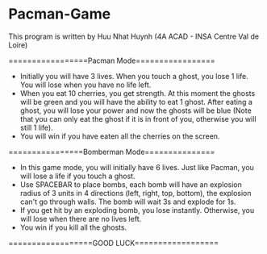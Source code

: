 # Pacman-Game

This program is written by Huu Nhat Huynh (4A ACAD - INSA Centre Val de Loire)

=================Pacman Mode=================

* Initially you will have 3 lives. When you touch a ghost, you lose 1 life. You will lose when you have no life left.
* When you eat 10 cherries, you get strength. At this moment the ghosts will be green and you will have the ability to eat 1 ghost. After eating a ghost, you will lose your power and now the ghosts will be blue (Note that you can only eat the ghost if it is in front of you, otherwise you will still 1 life).
* You will win if you have eaten all the cherries on the screen.

================Bomberman Mode===============

* In this game mode, you will initially have 6 lives. Just like Pacman, you will lose a life if you touch a ghost.
* Use SPACEBAR to place bombs, each bomb will have an explosion radius of 3 units in 4 directions (left, right, top, bottom), the explosion can't go through walls. The bomb will wait 3s and explode for 1s.
* If you get hit by an exploding bomb, you lose instantly. Otherwise, you will lose when there are no lives left.
* You win if you kill all the ghosts.

==================GOOD LUCK==================
